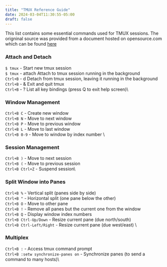 ```yaml
---
title: "TMUX Reference Guide"
date: 2024-03-04T11:30:55-05:00
draft: false
---
```


This list contains some essential commands used for TMUX sessions. The origninal source was provided from a document hosted on opensource.com which can be found [here](https://opensource.com/downloads/tmux-cheat-sheet?intcmp=701f20000012ngPAAQ "here")

### Attach and Detach

`$ tmux` - Start new tmux session\
`$ tmux` - attach Attach to tmux session running in the background\
`Ctrl+B` - d Detach from tmux session, leaving it running in the background\
`Ctrl+B` - & Exit and quit tmux\
`Ctrl+B` - ? List all key bindings (press Q to exit help screen)\

### Window Management

`Ctrl+B C` - Create new window                \
`Ctrl+B N` - Move to next window              \
`Ctrl+B P` - Move to previous window          \
`Ctrl+B L` - Move to last window              \
`Ctrl+B 0-9` - Move to window by index number \

### Session Management
`Ctrl+B )` - Move to next session\
`Ctrl+B (` - Move to previous session\
`Ctrl+B Ctrl+Z` - Suspend session\

### Split Window into Panes
`Ctrl+B %` - Vertical split (panes side by side)                   \
`Ctrl+B "` - Horizontal split (one pane below the other)           \
`Ctrl+B O` - Move to other pane                                    \
`Ctrl+B !` - Remove all panes but the current one from the window  \
`Ctrl+B Q` - Display window index numbers                          \
`Ctrl+B Ctrl-Up/Down` - Resize current pane (due north/south)      \
`Ctrl+B Ctrl-Left/Right` - Resize current pane (due west/east)     \

### Multiplex
`Ctrl+B :` - Access tmux command prompt\
`Ctrl+B :setw synchronize-panes on` - Synchronize panes (to send a command to many hosts)\
